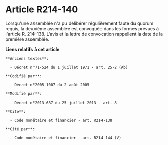 # Article R214-140

Lorsqu'une assemblée n'a pu délibérer régulièrement faute du quorum requis, la deuxième assemblée est convoquée dans les
formes prévues à l'article R. 214-138. L'avis et la lettre de convocation rappellent la date de la première assemblée.

**Liens relatifs à cet article**

	**Anciens textes**:

	  - Décret n°71-524 du 1 juillet 1971 - art. 25-2 (Ab)

	**Codifié par**:

	  - Décret n°2005-1007 du 2 août 2005

	**Modifié par**:

	  - Décret n°2013-687 du 25 juillet 2013 - art. 8

	**Cite**:

	  - Code monétaire et financier - art. R214-138

	**Cité par**:

	  - Code monétaire et financier - art. R214-144 (V)
